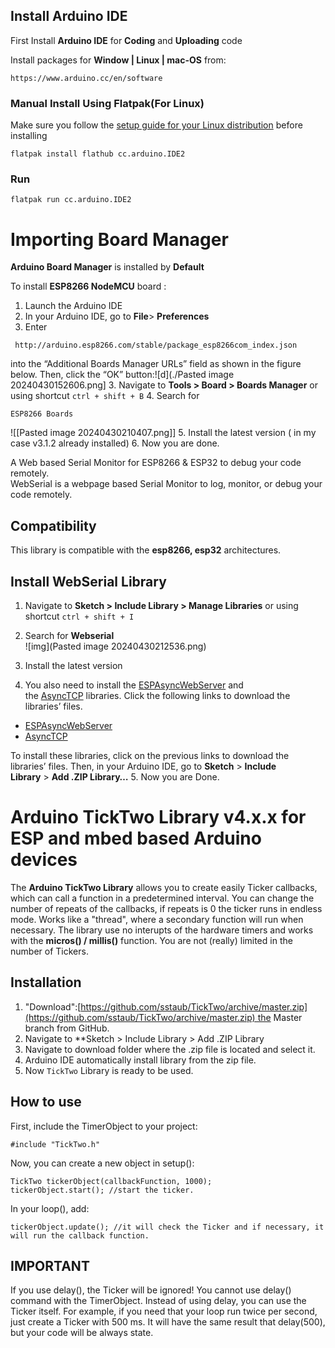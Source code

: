 

## Install Arduino IDE

First Install **Arduino IDE** for **Coding** and **Uploading** code

Install packages for **Window | Linux | mac-OS** from:

```
https://www.arduino.cc/en/software
```
### Manual Install Using Flatpak(For Linux)

Make sure you follow the [setup guide for your Linux distribution](https://flathub.org/setup) before installing

```
flatpak install flathub cc.arduino.IDE2
```

### Run
```
flatpak run cc.arduino.IDE2
```



# Importing Board Manager

**Arduino Board Manager** is installed  by **Default** 

To install **ESP8266 NodeMCU** board  :

1. Launch the Arduino IDE
2. In your Arduino IDE, go to **File**> **Preferences**
3. Enter 
```
 http://arduino.esp8266.com/stable/package_esp8266com_index.json
```
into the “Additional Boards Manager URLs” field as shown in the figure below. Then, click the “OK” button:![d](./Pasted image 20240430152606.png]
3.  Navigate to **Tools > Board > Boards Manager** or using shortcut ``ctrl + shift + B``
4. Search for 
```
ESP8266 Boards
``` 

![[Pasted image 20240430210407.png]]
5. Install the latest version ( in my case v3.1.2 already installed)
6. Now you are done.

A Web based Serial Monitor for ESP8266 & ESP32 to debug your code remotely.  
WebSerial is a webpage based Serial Monitor to log, monitor, or debug your code remotely.

## Compatibility
This library is compatible with the **esp8266, esp32** architectures.


## Install WebSerial Library

1. Navigate to **Sketch > Include Library > Manage Libraries** or using 
shortcut ``ctrl + shift + I``
2. Search for **Webserial**  
   ![img](Pasted image 20240430212536.png)

3. Install the latest version
4. You also need to install the [ESPAsyncWebServer](https://github.com/me-no-dev/ESPAsyncWebServer) and the [AsyncTCP](https://github.com/me-no-dev/AsyncTCP) libraries. Click the following links to download the libraries’ files.

- [ESPAsyncWebServer](https://github.com/me-no-dev/ESPAsyncWebServer/archive/refs/heads/master.zip)
- [AsyncTCP](https://github.com/me-no-dev/AsyncTCP/archive/refs/heads/master.zip)

To install these libraries, click on the previous links to download the libraries’ files. Then, in your Arduino IDE, go to **Sketch** > **Include Library** > **Add .ZIP Library…**
5. Now you are Done.


# Arduino TickTwo Library v4.x.x for ESP and mbed based Arduino devices
The **Arduino TickTwo Library** allows you to create easily Ticker callbacks, which can call a function in a predetermined interval. You can change the number of repeats of the callbacks, if repeats is 0 the ticker runs in endless mode. Works like a "thread", where a secondary function will run when necessary. The library use no interupts of the hardware timers and works with the **micros() / millis()** function. You are not (really) limited in the number of Tickers.

## Installation

1. "Download":[https://github.com/sstaub/TickTwo/archive/master.zip](https://github.com/sstaub/TickTwo/archive/master.zip) the Master branch from GitHub.
2.  Navigate to **Sketch > Include Library > Add .ZIP Library
3. Navigate to download folder where the .zip file is located and select it.
4. Arduino IDE automatically install library from the zip file.
5. Now `TickTwo` Library is ready to be used.

## How to use

First, include the TimerObject to your project:

```
#include "TickTwo.h"
```

Now, you can create a new object in setup():

```
TickTwo tickerObject(callbackFunction, 1000); 
tickerObject.start(); //start the ticker.
```

In your loop(), add:

```
tickerObject.update(); //it will check the Ticker and if necessary, it will run the callback function.
```

## IMPORTANT

If you use delay(), the Ticker will be ignored! You cannot use delay() command with the TimerObject. Instead of using delay, you can use the Ticker itself. For example, if you need that your loop run twice per second, just create a Ticker with 500 ms. It will have the same result that delay(500), but your code will be always state.
